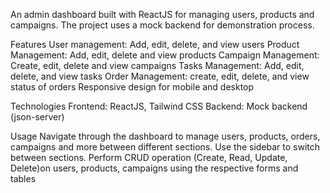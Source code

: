 An admin dashboard built with ReactJS for managing users, products and campaigns. The project uses a mock backend for demonstration process.

Features
User management: Add, edit, delete, and view users
Product Management: Add, edit, delete and view products
Campaign Management: Create, edit, delete and view campaigns
Tasks Management: Add, edit, delete, and view tasks
Order Management: create, edit, delete, and view status of orders
Responsive design for mobile and desktop

Technologies
Frontend: ReactJS, Tailwind CSS
Backend: Mock backend (json-server)

Usage
Navigate through the dashboard to manage users, products, orders, campaigns and more between different sections. Use the sidebar to switch between sections. Perform CRUD operation (Create, Read, Update, Delete)on users, products, campaigns using the respective forms and tables
